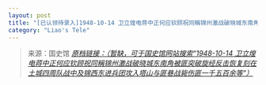 ```yaml
---
layout: post
title: "[已认领待录入]1948-10-14 卫立煌电蒋中正何应钦顾祝同稱锦州激战破晓城东南角被匪突破旋经反击恢复刻在土城四周队战中及锦西东进兵团攻入塔山与匪巷战毙伤匪一千五百余等"
category: "Liao's Tele"
---
```



> 来源：国史馆 [*原档链接：（暂缺，可于国史馆网站搜索“1948-10-14 卫立煌电蒋中正何应钦顾祝同稱锦州激战破晓城东南角被匪突破旋经反击恢复刻在土城四周队战中及锦西东进兵团攻入塔山与匪巷战毙伤匪一千五百余等“）*]()
